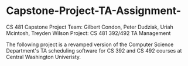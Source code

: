 # Capstone-Project-TA-Assignment-

CS 481 Capstone Project 
Team: Gilbert Condon, Peter Dudziak, Uriah Mcintosh, Treyden Wilson
Project: CS 481 392/492 TA Management

The following project is a revamped version of the Computer Science Department's TA scheduling software for CS 392 and CS 492 courses at Central Washington Univeristy.

